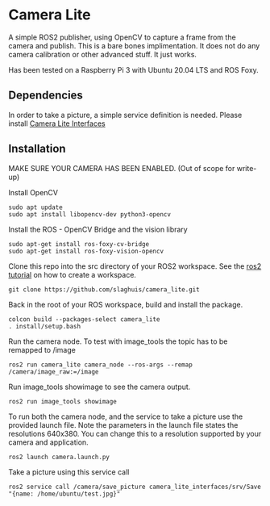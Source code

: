 # Camera Lite
A simple ROS2 publisher, using OpenCV to capture a frame from the camera and publish.  This is a bare bones implimentation.  It does not do any camera calibration or other advanced stuff.  It just works.

Has been tested on a Raspberry Pi 3 with Ubuntu 20.04 LTS and ROS Foxy.

## Dependencies
In order to take a picture, a simple service definition is needed.  Please install [Camera Lite Interfaces](https://github.com/slaghuis/camera_lite_interfaces.git)

## Installation
MAKE SURE YOUR CAMERA HAS BEEN ENABLED.  (Out of scope for write-up)

Install OpenCV
```
sudo apt update
sudo apt install libopencv-dev python3-opencv
```
Install the ROS - OpenCV Bridge and the vision library
```
sudo apt-get install ros-foxy-cv-bridge
sudo apt-get install ros-foxy-vision-opencv
```
Clone this repo into the src directory of your ROS2 workspace. See the [ros2 tutorial](https://docs.ros.org/en/foxy/Tutorials/Workspace/Creating-A-Workspace.html) on how to create a workspace.
```
git clone https://github.com/slaghuis/camera_lite.git
```
Back in the root of your ROS workspace, build and install the package.  
```
colcon build --packages-select camera_lite
. install/setup.bash
```
Run the camera node.  To test with image_tools the topic has to be remapped to /image
```
ros2 run camera_lite camera_node --ros-args --remap /camera/image_raw:=/image
```
Run image_tools showimage to see the camera output.
```
ros2 run image_tools showimage
```

To run both the camera node, and the service to take a picture use the provided launch file.  Note the parameters in the launch file states the resolutions 640x380.  You can change this to a resolution supported by your camera and application.
```
ros2 launch camera.launch.py
```
Take a picture using this service call
```
ros2 service call /camera/save_picture camera_lite_interfaces/srv/Save "{name: /home/ubuntu/test.jpg}"
```
